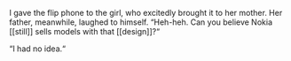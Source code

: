 I gave the flip phone to the girl, who excitedly brought it to her mother. Her father, meanwhile, laughed to himself. “Heh-heh. Can you believe Nokia [[still]] sells models with that [[design]]?“

“I had no idea.“